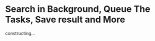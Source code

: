 Search in Background, Queue The Tasks, Save result and More
===========================================================

constructing...
